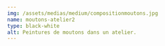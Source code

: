 ```yaml
---
img: /assets/medias/medium/compositionmoutons.jpg
name: moutons-atelier2
type: black-white
alt: Peintures de moutons dans un atelier.
---
```


